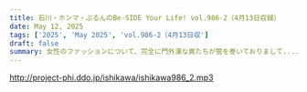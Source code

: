```yaml
---
title: 石川・ホンマ・ぶるんのBe-SIDE Your Life! vol.986-2（4月13日収録）
date: May 12, 2025
tags: ['2025', 'May 2025', 'vol.986-2（4月13日収']
draft: false
summary: 女性のファッションについて、完全に門外漢な男たちが管を巻いておりまして......どうか皆さま、こいつらにお知恵を分けていただきたく、番組メール「 biho@be-side.jp 」に【女性がブーツを選ぶ方法】についてお送りください。
---
```


http://project-phi.ddo.jp/ishikawa/ishikawa986_2.mp3